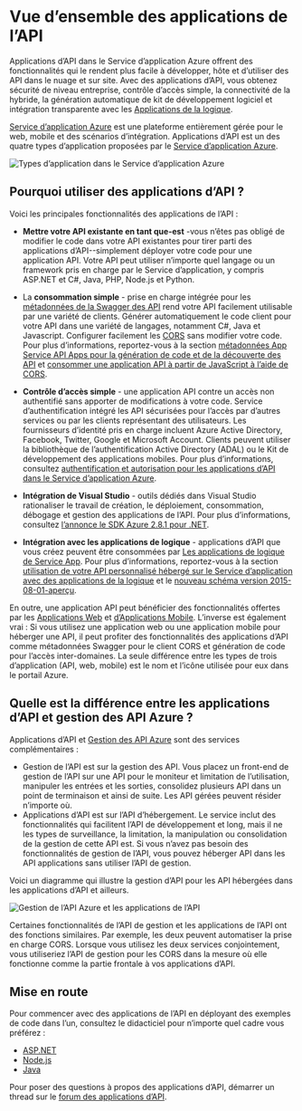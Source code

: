 <properties 
    pageTitle="Présentation de l’API applications | Microsoft Azure" 
    description="Découvrez comment Azure Application Service vous aide à développer, hôte et d’utiliser des API RESTful." 
    services="app-service\api" 
    documentationCenter=".net" 
    authors="tdykstra" 
    manager="wpickett" 
    editor=""/>

<tags 
    ms.service="app-service-api" 
    ms.workload="web" 
    ms.tgt_pltfrm="na" 
    ms.devlang="na" 
    ms.topic="get-started-article" 
    ms.date="08/23/2016" 
    ms.author="rachelap"/>

# <a name="api-apps-overview"></a>Vue d’ensemble des applications de l’API

Applications d’API dans le Service d’application Azure offrent des fonctionnalités qui le rendent plus facile à développer, hôte et d’utiliser des API dans le nuage et sur site. Avec des applications d’API, vous obtenez sécurité de niveau entreprise, contrôle d’accès simple, la connectivité de la hybride, la génération automatique de kit de développement logiciel et intégration transparente avec les [Applications de la logique](../app-service-logic/app-service-logic-what-are-logic-apps.md).

[Service d’application Azure](../app-service/app-service-value-prop-what-is.md) est une plateforme entièrement gérée pour le web, mobile et des scénarios d’intégration. Applications d’API est un des quatre types d’application proposées par le [Service d’application Azure](../app-service/app-service-value-prop-what-is.md).

![Types d’application dans le Service d’application Azure](./media/app-service-api-apps-why-best-platform/appservicesuite.png)

## <a name="why-use-api-apps"></a>Pourquoi utiliser des applications d’API ?

Voici les principales fonctionnalités des applications de l’API :

- **Mettre votre API existante en tant que-est** -vous n’êtes pas obligé de modifier le code dans votre API existantes pour tirer parti des applications d’API--simplement déployer votre code pour une application API. Votre API peut utiliser n’importe quel langage ou un framework pris en charge par le Service d’application, y compris ASP.NET et C#, Java, PHP, Node.js et Python.

- La **consommation simple** - prise en charge intégrée pour les [métadonnées de la Swagger des API](http://swagger.io/) rend votre API facilement utilisable par une variété de clients.  Générer automatiquement le code client pour votre API dans une variété de langages, notamment C#, Java et Javascript. Configurer facilement les [CORS](app-service-api-cors-consume-javascript.md) sans modifier votre code. Pour plus d’informations, reportez-vous à la section [métadonnées App Service API Apps pour la génération de code et de la découverte des API](app-service-api-metadata.md) et [consommer une application API à partir de JavaScript à l’aide de CORS](app-service-api-cors-consume-javascript.md). 

- **Contrôle d’accès simple** - une application API contre un accès non authentifié sans apporter de modifications à votre code. Service d’authentification intégré les API sécurisées pour l’accès par d’autres services ou par les clients représentant des utilisateurs. Les fournisseurs d’identité pris en charge incluent Azure Active Directory, Facebook, Twitter, Google et Microsoft Account. Clients peuvent utiliser la bibliothèque de l’authentification Active Directory (ADAL) ou le Kit de développement des applications mobiles. Pour plus d’informations, consultez [authentification et autorisation pour les applications d’API dans le Service d’application Azure](app-service-api-authentication.md).

- **Intégration de Visual Studio** - outils dédiés dans Visual Studio rationaliser le travail de création, le déploiement, consommation, débogage et gestion des applications de l’API. Pour plus d’informations, consultez [l’annonce le SDK Azure 2.8.1 pour .NET](/blog/announcing-azure-sdk-2-8-1-for-net/).

- **Intégration avec les applications de logique** - applications d’API que vous créez peuvent être consommées par [Les applications de logique de Service App](../app-service-logic/app-service-logic-what-are-logic-apps.md).  Pour plus d’informations, reportez-vous à la section [utilisation de votre API personnalisé hébergé sur le Service d’application avec des applications de la logique](../app-service-logic/app-service-logic-custom-hosted-api.md) et le [nouveau schéma version 2015-08-01-aperçu](../app-service-logic/app-service-logic-schema-2015-08-01.md).

En outre, une application API peut bénéficier des fonctionnalités offertes par les [Applications Web](../app-service-web/app-service-web-overview.md) et [d’Applications Mobile](../app-service-mobile/app-service-mobile-value-prop.md). L’inverse est également vrai : Si vous utilisez une application web ou une application mobile pour héberger une API, il peut profiter des fonctionnalités des applications d’API comme métadonnées Swagger pour le client CORS et génération de code pour l’accès inter-domaines. La seule différence entre les types de trois d’application (API, web, mobile) est le nom et l’icône utilisée pour eux dans le portail Azure.

## <a name="whats-the-difference-between-api-apps-and-azure-api-management"></a>Quelle est la différence entre les applications d’API et gestion des API Azure ?

Applications d’API et [Gestion des API Azure](../api-management/api-management-key-concepts.md) sont des services complémentaires :

* Gestion de l’API est sur la gestion des API. Vous placez un front-end de gestion de l’API sur une API pour le moniteur et limitation de l’utilisation, manipuler les entrées et les sorties, consolidez plusieurs API dans un point de terminaison et ainsi de suite. Les API gérées peuvent résider n’importe où.
* Applications d’API est sur l’API d’hébergement. Le service inclut des fonctionnalités qui facilitent l’API de développement et long, mais il ne les types de surveillance, la limitation, la manipulation ou consolidation de la gestion de cette API est. Si vous n’avez pas besoin des fonctionnalités de gestion de l’API, vous pouvez héberger API dans les API applications sans utiliser l’API de gestion.

Voici un diagramme qui illustre la gestion d’API pour les API hébergées dans les applications d’API et ailleurs.

![Gestion de l’API Azure et les applications de l’API](./media/app-service-api-apps-why-best-platform/apia-apim.png)

Certaines fonctionnalités de l’API de gestion et les applications de l’API ont des fonctions similaires.  Par exemple, les deux peuvent automatiser la prise en charge CORS. Lorsque vous utilisez les deux services conjointement, vous utiliseriez l’API de gestion pour les CORS dans la mesure où elle fonctionne comme la partie frontale à vos applications d’API. 

## <a name="getting-started"></a>Mise en route

Pour commencer avec des applications de l’API en déployant des exemples de code dans l’un, consultez le didacticiel pour n’importe quel cadre vous préférez :

* [ASP.NET](app-service-api-dotnet-get-started.md) 
* [Node.js](app-service-api-nodejs-api-app.md) 
* [Java](app-service-api-java-api-app.md) 

Pour poser des questions à propos des applications d’API, démarrer un thread sur le [forum des applications d’API](https://social.msdn.microsoft.com/Forums/en-US/home?forum=AzureAPIApps). 
